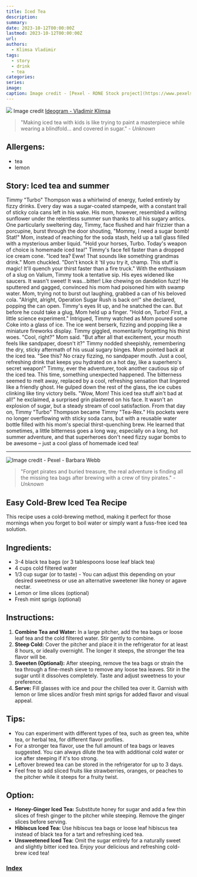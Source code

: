 ```yaml
---
title: Iced Tea
description: 
summary: 
date: 2023-10-12T00:00:00Z
lastmod: 2023-10-12T00:00:00Z
url: 
authors:
  - Klimsa Vladimir
tags:
  - story
  - drink
  - tea
categories: 
series: 
image: 
caption: Image credit - [Pexel - RDNE Stock project](https://www.pexels.com/photo/parents-with-a-little-son-sitting-at-the-table-in-a-restaurant-8208722/)
---
```

![](iced-tea.jpeg)
Image credit [Ideogram - Vladimir Klimsa](https://ideogram.ai/assets/image/lossless/response/YSLN-GbmSZ2Iz21KXqi9HA)
> "Making iced tea with kids is like trying to paint a masterpiece while wearing a blindfold... and covered in sugar." - *Unknown*
## Allergens:
- tea
- lemon
## Story: Iced tea and summer
Timmy "Turbo" Thompson was a whirlwind of energy, fueled entirely by fizzy drinks. Every day was a sugar-coated stampede, with a constant trail of sticky cola cans left in his wake. His mom, however, resembled a wilting sunflower under the relentless summer sun thanks to all his sugary antics.
One particularly sweltering day, Timmy, face flushed and hair frizzier than a porcupine, burst through the door shouting, "Mommy, I need a sugar bomb! Stat!"
Mom, instead of reaching for the soda stash, held up a tall glass filled with a mysterious amber liquid. "Hold your horses, Turbo. Today's weapon of choice is homemade iced tea!"
Timmy's face fell faster than a dropped ice cream cone. "Iced tea? Eww! That sounds like something grandmas drink."
Mom chuckled. "Don't knock it 'til you try it, champ. This stuff is magic! It'll quench your thirst faster than a fire truck."
With the enthusiasm of a slug on Valium, Timmy took a tentative sip. His eyes widened like saucers. It wasn't sweet! It was...bitter! Like chewing on dandelion fuzz! He sputtered and gagged, convinced his mom had poisoned him with swamp water.
Mom, trying not to burst out laughing, grabbed a can of his beloved cola. "Alright, alright, Operation Sugar Rush is back on!" she declared, popping the can open.
Timmy's eyes lit up, and he snatched the can. But before he could take a glug, Mom held up a finger. "Hold on, Turbo! First, a little science experiment."
Intrigued, Timmy watched as Mom poured some Coke into a glass of ice. The ice went berserk, fizzing and popping like a miniature fireworks display. Timmy giggled, momentarily forgetting his thirst woes.
"Cool, right?" Mom said. "But after all that excitement, your mouth feels like sandpaper, doesn't it?"
Timmy nodded sheepishly, remembering the dry, sticky aftermath of his usual sugary binges.
Mom pointed back at the iced tea. "See this? No crazy fizzing, no sandpaper mouth. Just a cool, refreshing drink that keeps you hydrated on a hot day, like a superhero's secret weapon!"
Timmy, ever the adventurer, took another cautious sip of the iced tea. This time, something unexpected happened. The bitterness seemed to melt away, replaced by a cool, refreshing sensation that lingered like a friendly ghost. He gulped down the rest of the glass, the ice cubes clinking like tiny victory bells.
"Wow, Mom! This iced tea stuff ain't bad at all!" he exclaimed, a surprised grin plastered on his face. It wasn't an explosion of sugar, but a steady stream of cool satisfaction.
From that day on, Timmy "Turbo" Thompson became Timmy "Tea-Rex." His pockets were no longer overflowing with sticky soda cans, but with a reusable water bottle filled with his mom's special thirst-quenching brew. He learned that sometimes, a little bitterness goes a long way, especially on a long, hot summer adventure, and that superheroes don't need fizzy sugar bombs to be awesome – just a cool glass of homemade iced tea!

---

![Image credit - Pexel - Barbara Webb](pexels-texasgal51-792613.webp "[Image credit - Pexel - Barbara Webb](https://www.pexels.com/photo/lemon-iced-tea-with-lemon-fruits-792613/)")

> "Forget pirates and buried treasure, the real adventure is finding all the missing tea bags after brewing with a crew of tiny pirates." - *Unknown*
## Easy Cold-Brew Iced Tea Recipe
This recipe uses a cold-brewing method, making it perfect for those mornings when you forget to boil water or simply want a fuss-free iced tea solution.
## Ingredients:
* 3-4 black tea bags (or 3 tablespoons loose leaf black tea)
* 4 cups cold filtered water
* 1/3 cup sugar (or to taste) - You can adjust this depending on your desired sweetness or use an alternative sweetener like honey or agave nectar.
* Lemon or lime slices (optional)
* Fresh mint sprigs (optional)
## Instructions:
1. **Combine Tea and Water:** In a large pitcher, add the tea bags or loose leaf tea and the cold filtered water. Stir gently to combine.
2. **Steep Cold:** Cover the pitcher and place it in the refrigerator for at least 8 hours, or ideally overnight. The longer it steeps, the stronger the tea flavor will be.
3. **Sweeten (Optional):** After steeping, remove the tea bags or strain the tea through a fine-mesh sieve to remove any loose tea leaves. Stir in the sugar until it dissolves completely. Taste and adjust sweetness to your preference.
4. **Serve:** Fill glasses with ice and pour the chilled tea over it. Garnish with lemon or lime slices and/or fresh mint sprigs for added flavor and visual appeal.
## Tips:
* You can experiment with different types of tea, such as green tea, white tea, or herbal tea, for different flavor profiles.
* For a stronger tea flavor, use the full amount of tea bags or leaves suggested. You can always dilute the tea with additional cold water or ice after steeping if it's too strong.
* Leftover brewed tea can be stored in the refrigerator for up to 3 days.
* Feel free to add sliced fruits like strawberries, oranges, or peaches to the pitcher while it steeps for a fruity twist.
## Option:
* **Honey-Ginger Iced Tea:** Substitute honey for sugar and add a few thin slices of fresh ginger to the pitcher while steeping. Remove the ginger slices before serving.
* **Hibiscus Iced Tea:** Use hibiscus tea bags or loose leaf hibiscus tea instead of black tea for a tart and refreshing iced tea.
* **Unsweetened Iced Tea:** Omit the sugar entirely for a naturally sweet and slightly bitter iced tea.
Enjoy your delicious and refreshing cold-brew iced tea!
### [Index](content/children-recipe/Index.md)